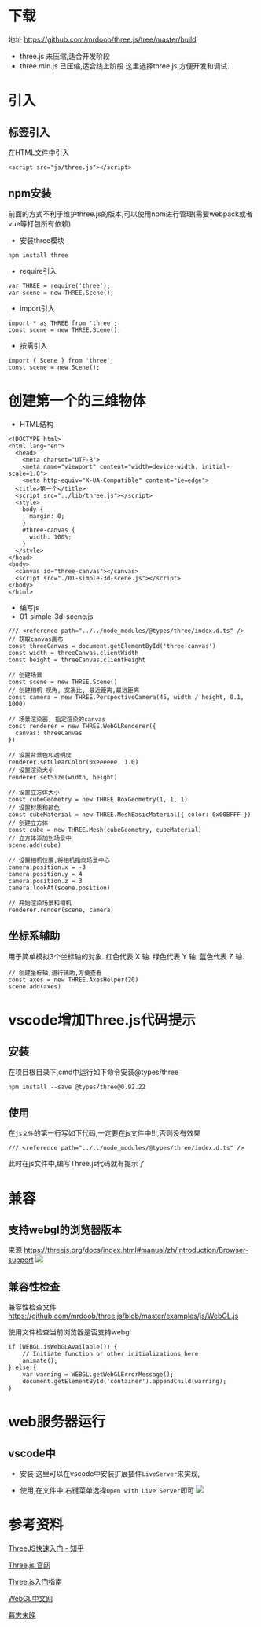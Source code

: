 # 下载
地址 https://github.com/mrdoob/three.js/tree/master/build
+ three.js 未压缩,适合开发阶段
+ three.min.js 已压缩,适合线上阶段
这里选择three.js,方便开发和调试.

# 引入
## 标签引入
在HTML文件中引入
```
<script src="js/three.js"></script>
```
## npm安装
前面的方式不利于维护three.js的版本,可以使用npm进行管理(需要webpack或者vue等打包所有依赖)

+ 安装three模块
```
npm install three
```

+ require引入
```
var THREE = require('three');
var scene = new THREE.Scene();
```
+ import引入
```
import * as THREE from 'three';
const scene = new THREE.Scene();
```
+ 按需引入
```
import { Scene } from 'three';
const scene = new Scene();
```

# 创建第一个的三维物体
+ HTML结构
```
<!DOCTYPE html>
<html lang="en">
  <head>
    <meta charset="UTF-8">
    <meta name="viewport" content="width=device-width, initial-scale=1.0">
    <meta http-equiv="X-UA-Compatible" content="ie=edge">
  <title>第一个</title>
  <script src="../lib/three.js"></script>
  <style>
    body {
      margin: 0;
    }
    #three-canvas {
      width: 100%;
    }
  </style>
</head>
<body>
  <canvas id="three-canvas"></canvas>
  <script src="./01-simple-3d-scene.js"></script>
</body>
</html>
```

+ 编写js
+ 01-simple-3d-scene.js
```
/// <reference path="../../node_modules/@types/three/index.d.ts" />
// 获取canvas画布
const threeCanvas = document.getElementById('three-canvas')
const width = threeCanvas.clientWidth
const height = threeCanvas.clientHeight

// 创建场景
const scene = new THREE.Scene()
// 创建相机 视角, 宽高比, 最近距离,最远距离
const camera = new THREE.PerspectiveCamera(45, width / height, 0.1, 1000)

// 场景渲染器, 指定渲染的canvas
const renderer = new THREE.WebGLRenderer({
  canvas: threeCanvas
})

// 设置背景色和透明度
renderer.setClearColor(0xeeeeee, 1.0)
// 设置渲染大小
renderer.setSize(width, height)

// 设置立方体大小
const cubeGeometry = new THREE.BoxGeometry(1, 1, 1)
// 设置材质和颜色
const cubeMaterial = new THREE.MeshBasicMaterial({ color: 0x00BFFF })
// 创建立方体
const cube = new THREE.Mesh(cubeGeometry, cubeMaterial)
// 立方体添加到场景中
scene.add(cube)

// 设置相机位置,将相机指向场景中心
camera.position.x = -3
camera.position.y = 4
camera.position.z = 3
camera.lookAt(scene.position)

// 开始渲染场景和相机
renderer.render(scene, camera)
```

## 坐标系辅助
用于简单模拟3个坐标轴的对象. 
红色代表 X 轴. 绿色代表 Y 轴. 蓝色代表 Z 轴.
```
// 创建坐标轴,进行辅助,方便查看
const axes = new THREE.AxesHelper(20)
scene.add(axes)
```

# vscode增加Three.js代码提示
## 安装
在项目根目录下,cmd中运行如下命令安装@types/three
```
npm install --save @types/three@0.92.22
```

## 使用
在`js文件`的第一行写如下代码,一定要在js文件中!!!,否则没有效果
```
/// <reference path="../../node_modules/@types/three/index.d.ts" />
```
此时在js文件中,编写Three.js代码就有提示了

# 兼容
## 支持webgl的浏览器版本
来源 https://threejs.org/docs/index.html#manual/zh/introduction/Browser-support
![](https://ae01.alicdn.com/kf/HTB1R5bBea1s3KVjSZFAq6x_ZXXaU.jpg)

## 兼容性检查
兼容性检查文件 https://github.com/mrdoob/three.js/blob/master/examples/js/WebGL.js

使用文件检查当前浏览器是否支持webgl
```
if (WEBGL.isWebGLAvailable()) {
    // Initiate function or other initializations here
    animate();
} else {
    var warning = WEBGL.getWebGLErrorMessage();
    document.getElementById('container').appendChild(warning);
}
```

# web服务器运行
## vscode中
+ 安装
这里可以在vscode中安装扩展插件`LiveServer`来实现,

+ 使用,在文件中,右键菜单选择`Open with Live Server`即可
![](https://ae01.alicdn.com/kf/HTB1h_Hfc7xz61VjSZFrq6xeLFXaL.jpg)



# 参考资料
[ThreeJS快速入门 - 知乎](https://zhuanlan.zhihu.com/p/23272116 "ThreeJS快速入门 - 知乎")

[Three.js 官网](https://threejs.org/docs/index.html "Three.js 官网")

[Three.js入门指南](http://www.ituring.com.cn/book/1272 "Three.js入门指南")

[WebGL中文网](http://www.hewebgl.com/article/articledir/1 "WebGL中文网")

[暮志未晚](https://www.wjceo.com/blog/threejs/ "暮志未晚")
